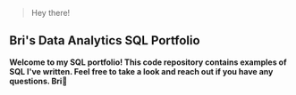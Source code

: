 > Hey there!

## Bri's Data Analytics SQL Portfolio

**Welcome to my SQL portfolio! This code repository contains examples of SQL I've written. Feel free to take a look and reach out if you have any questions. Bri🙂**
